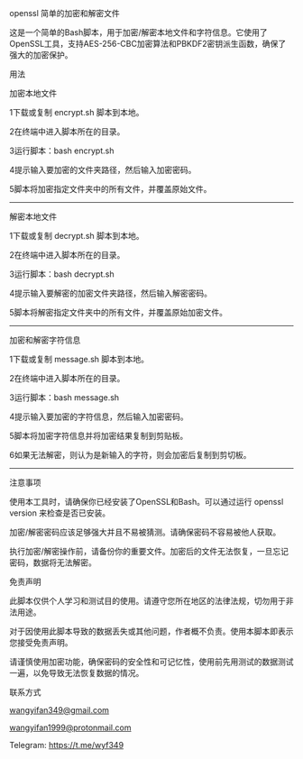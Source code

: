 openssl 简单的加密和解密文件

这是一个简单的Bash脚本，用于加密/解密本地文件和字符信息。它使用了OpenSSL工具，支持AES-256-CBC加密算法和PBKDF2密钥派生函数，确保了强大的加密保护。

用法

加密本地文件

1下载或复制 encrypt.sh 脚本到本地。

2在终端中进入脚本所在的目录。

3运行脚本：bash encrypt.sh

4提示输入要加密的文件夹路径，然后输入加密密码。

5脚本将加密指定文件夹中的所有文件，并覆盖原始文件。

_________________________________________________

解密本地文件

1下载或复制 decrypt.sh 脚本到本地。

2在终端中进入脚本所在的目录。

3运行脚本：bash decrypt.sh

4提示输入要解密的加密文件夹路径，然后输入解密密码。

5脚本将解密指定文件夹中的所有文件，并覆盖原始加密文件。

_________________________________________________

加密和解密字符信息

1下载或复制 message.sh 脚本到本地。

2在终端中进入脚本所在的目录。

3运行脚本：bash message.sh

4提示输入要加密的字符信息，然后输入加密密码。

5脚本将加密字符信息并将加密结果复制到剪贴板。

6如果无法解密，则认为是新输入的字符，则会加密后复制到剪切板。

_________________________________________________


注意事项

使用本工具时，请确保你已经安装了OpenSSL和Bash。可以通过运行 openssl version  来检查是否已安装。

加密/解密密码应该足够强大并且不易被猜测。请确保密码不容易被他人获取。

执行加密/解密操作前，请备份你的重要文件。加密后的文件无法恢复，一旦忘记密码，数据将无法解密。

免责声明

此脚本仅供个人学习和测试目的使用。请遵守您所在地区的法律法规，切勿用于非法用途。

对于因使用此脚本导致的数据丢失或其他问题，作者概不负责。使用本脚本即表示您接受免责声明。

请谨慎使用加密功能，确保密码的安全性和可记忆性，使用前先用测试的数据测试一遍，以免导致无法恢复数据的情况。



联系方式

wangyifan349@gmail.com

wangyifan1999@protonmail.com

Telegram: https://t.me/wyf349
